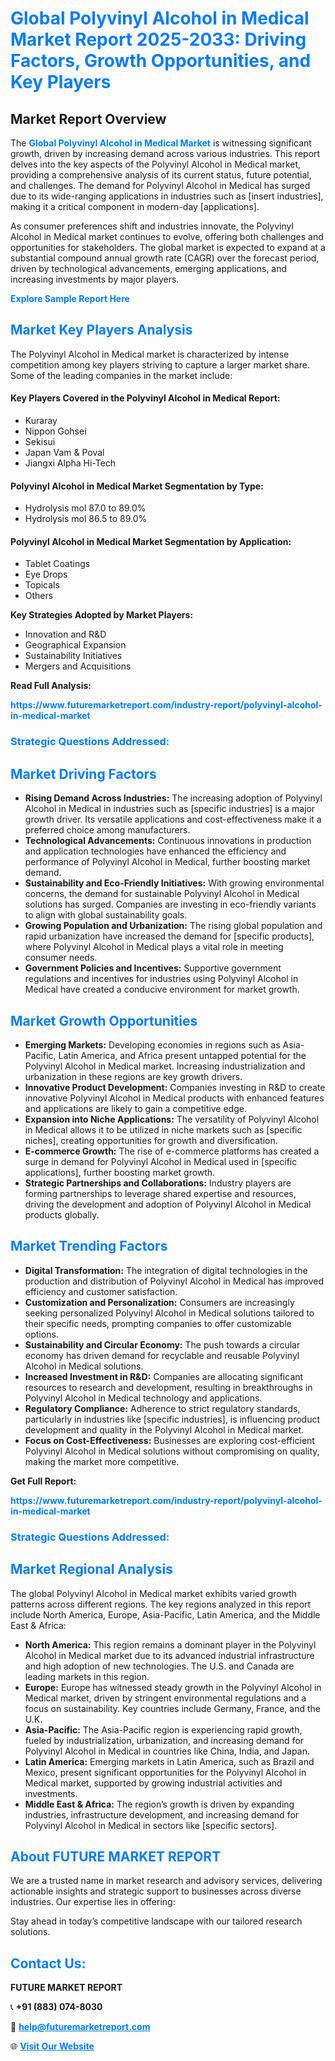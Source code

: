 <h1 style="color: #007BFF;">Global Polyvinyl Alcohol in Medical Market Report 2025-2033: Driving Factors, Growth Opportunities, and Key Players</h1>

<section id="overview">
<h2>Market Report Overview</h2>
<p>The <a href="https://www.futuremarketreport.com/industry-report/polyvinyl-alcohol-in-medical-market" style="color: #007BFF; text-decoration: none;"><strong>Global Polyvinyl Alcohol in Medical Market</strong></a> is witnessing significant growth, driven by increasing demand across various industries. This report delves into the key aspects of the Polyvinyl Alcohol in Medical market, providing a comprehensive analysis of its current status, future potential, and challenges. The demand for Polyvinyl Alcohol in Medical has surged due to its wide-ranging applications in industries such as [insert industries], making it a critical component in modern-day [applications].</p>
<p>As consumer preferences shift and industries innovate, the Polyvinyl Alcohol in Medical market continues to evolve, offering both challenges and opportunities for stakeholders. The global market is expected to expand at a substantial compound annual growth rate (CAGR) over the forecast period, driven by technological advancements, emerging applications, and increasing investments by major players.</p>
</section>

<section id="overview">
<p><a href="https://www.futuremarketreport.com/request-sample/reportId=28455" style="color: #007BFF; text-decoration: none;"><strong>Explore Sample Report Here</strong></a></p>
</section>

<section id="key-players">
<h2 style="color: #007BFF;">Market Key Players Analysis</h2>
<p>The Polyvinyl Alcohol in Medical market is characterized by intense competition among key players striving to capture a larger market share. Some of the leading companies in the market include:</p>
<h4>Key Players Covered in the Polyvinyl Alcohol in Medical Report:</h4>
<ul><li>Kuraray</li><li>Nippon Gohsei</li><li>Sekisui</li><li>Japan Vam &amp; Poval</li><li>Jiangxi Alpha Hi-Tech</li></ul>
<h4>Polyvinyl Alcohol in Medical Market Segmentation by Type:</h4>
<ul><li>Hydrolysis mol 87.0 to 89.0%</li><li>Hydrolysis mol 86.5 to 89.0%</li></ul>

<h4>Polyvinyl Alcohol in Medical Market Segmentation by Application:</h4>
<ul><li>Tablet Coatings</li><li>Eye Drops</li><li>Topicals</li><li>Others</li></ul>
<p><strong>Key Strategies Adopted by Market Players:</strong></p>
<ul>
<li>Innovation and R&D</li>
<li>Geographical Expansion</li>
<li>Sustainability Initiatives</li>
<li>Mergers and Acquisitions</li>
</ul>
</section>

<section>
<p><strong>Read Full Analysis: </strong></p><a href="https://www.futuremarketreport.com/industry-report/polyvinyl-alcohol-in-medical-market" style="color: #007BFF; text-decoration: none;"><strong>https://www.futuremarketreport.com/industry-report/polyvinyl-alcohol-in-medical-market</strong></a>
<h3 style="color: #007BFF;">Strategic Questions Addressed:</h3>
</section>

<section id="driving-factors">
<h2 style="color: #007BFF;">Market Driving Factors</h2>
<ul>
<li><strong>Rising Demand Across Industries:</strong> The increasing adoption of Polyvinyl Alcohol in Medical in industries such as [specific industries] is a major growth driver. Its versatile applications and cost-effectiveness make it a preferred choice among manufacturers.</li>
<li><strong>Technological Advancements:</strong> Continuous innovations in production and application technologies have enhanced the efficiency and performance of Polyvinyl Alcohol in Medical, further boosting market demand.</li>
<li><strong>Sustainability and Eco-Friendly Initiatives:</strong> With growing environmental concerns, the demand for sustainable Polyvinyl Alcohol in Medical solutions has surged. Companies are investing in eco-friendly variants to align with global sustainability goals.</li>
<li><strong>Growing Population and Urbanization:</strong> The rising global population and rapid urbanization have increased the demand for [specific products], where Polyvinyl Alcohol in Medical plays a vital role in meeting consumer needs.</li>
<li><strong>Government Policies and Incentives:</strong> Supportive government regulations and incentives for industries using Polyvinyl Alcohol in Medical have created a conducive environment for market growth.</li>
</ul>
</section>

<section id="growth-opportunities">
<h2 style="color: #007BFF;">Market Growth Opportunities</h2>
<ul>
<li><strong>Emerging Markets:</strong> Developing economies in regions such as Asia-Pacific, Latin America, and Africa present untapped potential for the Polyvinyl Alcohol in Medical market. Increasing industrialization and urbanization in these regions are key growth drivers.</li>
<li><strong>Innovative Product Development:</strong> Companies investing in R&D to create innovative Polyvinyl Alcohol in Medical products with enhanced features and applications are likely to gain a competitive edge.</li>
<li><strong>Expansion into Niche Applications:</strong> The versatility of Polyvinyl Alcohol in Medical allows it to be utilized in niche markets such as [specific niches], creating opportunities for growth and diversification.</li>
<li><strong>E-commerce Growth:</strong> The rise of e-commerce platforms has created a surge in demand for Polyvinyl Alcohol in Medical used in [specific applications], further boosting market growth.</li>
<li><strong>Strategic Partnerships and Collaborations:</strong> Industry players are forming partnerships to leverage shared expertise and resources, driving the development and adoption of Polyvinyl Alcohol in Medical products globally.</li>
</ul>
</section>

<section id="trending-factors">
<h2 style="color: #007BFF;">Market Trending Factors</h2>
<ul>
<li><strong>Digital Transformation:</strong> The integration of digital technologies in the production and distribution of Polyvinyl Alcohol in Medical has improved efficiency and customer satisfaction.</li>
<li><strong>Customization and Personalization:</strong> Consumers are increasingly seeking personalized Polyvinyl Alcohol in Medical solutions tailored to their specific needs, prompting companies to offer customizable options.</li>
<li><strong>Sustainability and Circular Economy:</strong> The push towards a circular economy has driven demand for recyclable and reusable Polyvinyl Alcohol in Medical solutions.</li>
<li><strong>Increased Investment in R&D:</strong> Companies are allocating significant resources to research and development, resulting in breakthroughs in Polyvinyl Alcohol in Medical technology and applications.</li>
<li><strong>Regulatory Compliance:</strong> Adherence to strict regulatory standards, particularly in industries like [specific industries], is influencing product development and quality in the Polyvinyl Alcohol in Medical market.</li>
<li><strong>Focus on Cost-Effectiveness:</strong> Businesses are exploring cost-efficient Polyvinyl Alcohol in Medical solutions without compromising on quality, making the market more competitive.</li>
</ul>
</section>

<section>
<p><strong>Get Full Report: </strong></p><a href="https://www.futuremarketreport.com/industry-report/polyvinyl-alcohol-in-medical-market" style="color: #007BFF; text-decoration: none;"><strong>https://www.futuremarketreport.com/industry-report/polyvinyl-alcohol-in-medical-market</strong></a>
<h3 style="color: #007BFF;">Strategic Questions Addressed:</h3>
</section>


<section id="regional-analysis">
<h2 style="color: #007BFF;">Market Regional Analysis</h2>
<p>The global Polyvinyl Alcohol in Medical market exhibits varied growth patterns across different regions. The key regions analyzed in this report include North America, Europe, Asia-Pacific, Latin America, and the Middle East & Africa:</p>
<ul>
<li><strong>North America:</strong> This region remains a dominant player in the Polyvinyl Alcohol in Medical market due to its advanced industrial infrastructure and high adoption of new technologies. The U.S. and Canada are leading markets in this region.</li>
<li><strong>Europe:</strong> Europe has witnessed steady growth in the Polyvinyl Alcohol in Medical market, driven by stringent environmental regulations and a focus on sustainability. Key countries include Germany, France, and the U.K.</li>
<li><strong>Asia-Pacific:</strong> The Asia-Pacific region is experiencing rapid growth, fueled by industrialization, urbanization, and increasing demand for Polyvinyl Alcohol in Medical in countries like China, India, and Japan.</li>
<li><strong>Latin America:</strong> Emerging markets in Latin America, such as Brazil and Mexico, present significant opportunities for the Polyvinyl Alcohol in Medical market, supported by growing industrial activities and investments.</li>
<li><strong>Middle East & Africa:</strong> The region’s growth is driven by expanding industries, infrastructure development, and increasing demand for Polyvinyl Alcohol in Medical in sectors like [specific sectors].</li>
</ul>
</section>

<footer>
<h2 style="color: #007BFF;">About FUTURE MARKET REPORT</h2>
<p>We are a trusted name in market research and advisory services, delivering actionable insights and strategic support to businesses across diverse industries. Our expertise lies in offering:</p>

<p>Stay ahead in today’s competitive landscape with our tailored research solutions.</p>

<h2 style="color: #007BFF;">Contact Us:</h2>
<p><strong>FUTURE MARKET REPORT</strong></p>
<p>📞 <strong>+91 (883) 074-8030</strong></p>
<p>📧 <strong><a href="mailto:help@futuremarketreport.com" style="color: #007BFF;">help@futuremarketreport.com</a></strong></p>
<p>🌐 <strong><a href="https://www.futuremarketreport.com/" style="color: #007BFF;">Visit Our Website</a></strong></p>
</footer>
